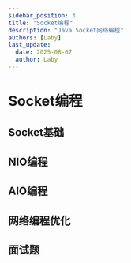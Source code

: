 ```yaml
---
sidebar_position: 3
title: "Socket编程"
description: "Java Socket网络编程"
authors: [Laby]
last_update:
  date: 2025-08-07
  author: Laby
---
```


# Socket编程

## Socket基础

## NIO编程

## AIO编程

## 网络编程优化

## 面试题 